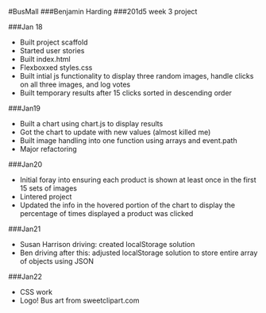 #BusMall
###Benjamin Harding
###201d5 week 3 project

###Jan 18
* Built project scaffold
* Started user stories
* Built index.html
* Flexboxxed styles.css
* Built intial js functionality to display three random images, handle clicks on all three images, and log votes
* Built temporary results after 15 clicks sorted in descending order

###Jan19
* Built a chart using chart.js to display results
* Got the chart to update with new values (almost killed me)
* Built image handling into one function using arrays and event.path
* Major refactoring

###Jan20
* Initial foray into ensuring each product is shown at least once in the first 15 sets of images
* Lintered project
* Updated the info in the hovered portion of the chart to display the percentage of times displayed a product was clicked

###Jan21
* Susan Harrison driving: created localStorage solution
* Ben driving after this: adjusted localStorage solution to store entire array of objects using JSON

###Jan22
* CSS work
* Logo! Bus art from sweetclipart.com
